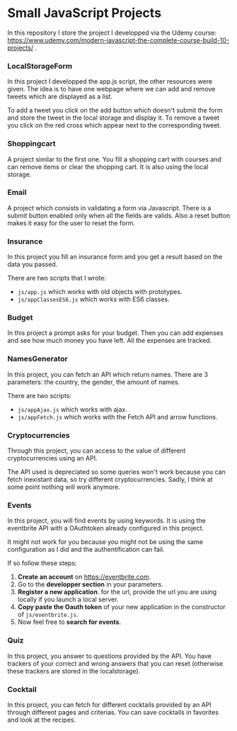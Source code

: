 # Small JavaScript Projects

In this repository I store the project I developped via the Udemy course: https://www.udemy.com/modern-javascript-the-complete-course-build-10-projects/ .

### LocalStorageForm
In this project I developped the app.js script, the other resources were given. The idea is to have one webpage where we can add and remove tweets which are displayed as a list.

To add a tweet you click on the add button which doesn't submit the form and store the tweet in the local storage and display it. To remove a tweet you click on the red cross which appear next to the corresponding tweet.

### Shoppingcart
A project similar to the first one. You fill a shopping cart with courses and can remove items or clear the shopping cart. It is also using the local storage.

### Email
A project which consists in validating a form via Javascript. There is a submit button enabled only when all the fields are valids. Also a reset button makes it easy for the user to reset the form.

### Insurance
In this project you fill an insurance form and you get a result based on the data you passed.

There are two scripts that I wrote:
- `js/app.js` which works with old objects with prototypes.
- `js/appClassesES6.js` which works with ES6 classes.

### Budget
In this project a prompt asks for your budget. Then you can add expenses and see how much money you have left.
All the expenses are tracked.

### NamesGenerator
In this project, you can fetch an API which return names. There are 3 parameters: the country, the gender, the amount of names.

There are two scripts:
- `js/appAjax.js` which works with ajax.
- `js/appFetch.js` which works with the Fetch API and arrow functions.

### Cryptocurrencies
Through this project, you can access to the value of different cryptocurrencies using an API.

The API used is depreciated so some queries won't work because you can fetch inexistant data, so try different cryptocurrencies. Sadly, I think at some point nothing will work anymore.

### Events
In this project, you will find events by using keywords. It is using the eventbrite API with a OAuthtoken already configured in this project.

It might not work for you because you might not be using the same configuration as I did and the authentification can fail.

If so follow these steps:
1. **Create an account** on https://eventbrite.com.
2. Go to the **developper section** in your parameters.
3. **Register a new application**. for the url, provide the url you are using locally if you launch a local server.
4. **Copy paste the Oauth token** of your new application in the constructor of `js/eventbrite.js`.
5. Now feel free to **search for events**.

### Quiz
In this project, you answer to questions provided by the API. You have trackers of your correct and wrong answers that you can reset (otherwise these trackers are stored in the localstorage).

### Cocktail
In this project, you can fetch for different cocktails provided by an API through different pages and criterias. You can save cocktails in favorites and look at the recipes.